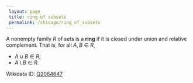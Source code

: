 ```yaml
---
 layout: page
 title: ring of subsets
 permalink: /chicago/ring_of_subsets
---
```

A nonempty family $R$ of sets is a **ring** if it is closed under union and relative complement. That is, for all $A, B \in R$, 
- $A\cup B \in R$; 
- $A\setminus B \in R$. 

Wikidata ID: [Q2064647](https://www.wikidata.org/wiki/Q2064647)